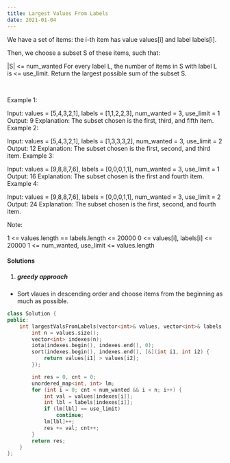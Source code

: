 ```yaml
---
title: Largest Values From Labels
date: 2021-01-04
---
```

We have a set of items: the i-th item has value values[i] and label labels[i].

Then, we choose a subset S of these items, such that:

|S| <= num_wanted
For every label L, the number of items in S with label L is <= use_limit.
Return the largest possible sum of the subset S.

 

Example 1:

Input: values = [5,4,3,2,1], labels = [1,1,2,2,3], num_wanted = 3, use_limit = 1
Output: 9
Explanation: The subset chosen is the first, third, and fifth item.
Example 2:

Input: values = [5,4,3,2,1], labels = [1,3,3,3,2], num_wanted = 3, use_limit = 2
Output: 12
Explanation: The subset chosen is the first, second, and third item.
Example 3:

Input: values = [9,8,8,7,6], labels = [0,0,0,1,1], num_wanted = 3, use_limit = 1
Output: 16
Explanation: The subset chosen is the first and fourth item.
Example 4:

Input: values = [9,8,8,7,6], labels = [0,0,0,1,1], num_wanted = 3, use_limit = 2
Output: 24
Explanation: The subset chosen is the first, second, and fourth item.
 

Note:

1 <= values.length == labels.length <= 20000
0 <= values[i], labels[i] <= 20000
1 <= num_wanted, use_limit <= values.length


#### Solutions

1. ##### greedy approach

- Sort vlaues in descending order and choose items from the beginning as much as possible.

```cpp
class Solution {
public:
    int largestValsFromLabels(vector<int>& values, vector<int>& labels, int num_wanted, int use_limit) {
        int n = values.size();
        vector<int> indexes(n);
        iota(indexes.begin(), indexes.end(), 0);
        sort(indexes.begin(), indexes.end(), [&](int i1, int i2) {
            return values[i1] > values[i2];
        });

        int res = 0, cnt = 0;
        unordered_map<int, int> lm;
        for (int i = 0; cnt < num_wanted && i < n; i++) {
            int val = values[indexes[i]];
            int lbl = labels[indexes[i]];
            if (lm[lbl] == use_limit)
                continue;
            lm[lbl]++;
            res += val; cnt++;
        }
        return res;
    }
};
```